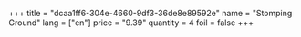 +++
title = "dcaa1ff6-304e-4660-9df3-36de8e89592e"
name = "Stomping Ground"
lang = ["en"]
price = "9.39"
quantity = 4
foil = false
+++
